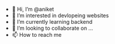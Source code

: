 - 👋 Hi, I’m @aniket
- 👀 I’m interested in devlopeing websites
- 🌱 I’m currently learning backend
- 💞️ I’m looking to collaborate on ...
- 📫 How to reach me 

<!---
aniket-developes/aniket-developes is a ✨ special ✨ repository because its `README.md` (this file) appears on your GitHub profile.
You can click the Preview link to take a look at your changes.
--->
